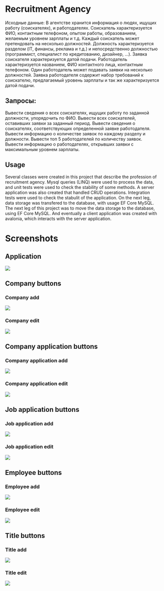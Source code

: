 # Recruitment Agency

Исходные данные: В агентстве хранится информация о людях, ищущих работу (соискателях), и работодателях. Соискатель характеризуется ФИО, контактным телефоном, опытом работы, образованием, желаемым уровнем зарплаты и т.д. Каждый соискатель может претендовать на несколько должностей. Должность характеризуется разделом (IT, финансы, реклама и т.д.) и непосредственно должностью (программист, специалист по кредитованию, дизайнер, ...). Заявка соискателя характеризуется датой подачи. Работодатель характеризуется названием, ФИО контактного лица, контактным телефоном. Один работодатель может подавать заявки на несколько должностей. Заявка работодателя содержит набор требований к соискателю, предлагаемый уровень зарплаты и так же характеризуется датой подачи.

## Запросы:

Вывести сведения о всех соискателях, ищущих работу по заданной должности, упорядочить по ФИО.
Вывести всех соискателей, оставивших заявки за заданный период.
Вывести сведения о соискателях, соответствующих определенной заявке работодателя.
Вывести информацию о количестве заявок по каждому разделу и должности.
Вывести топ 5 работодателей по количеству заявок.
Вывести информацию о работодателях, открывших заявки с максимальным уровнем зарплаты.

## Usage

Several classes were created in this project that describe the profession of recruitment agency.
Mysql queries (LINQ) were used to process the data, and unit tests were used to check the stability of some methods.
A server application was also created that handled CRUD operations.
Integration tests were used to check the stabulit of the application.
On the next leg, data storage was transfered to the database, with usage EF Core MySQL.
The next leg of this project was to move the data storage to the database, using EF Core MySQL.
And eventually a client application was created with avalonia, which interacts with the server application.

# Screenshots
## Application
![](/Recruitment/RecruitmentAgency/RecruitmentAgency.Client/Assets/MainWindow.png)
## Company buttons
### Company add
![](/Recruitment/RecruitmentAgency/RecruitmentAgency.Client/Assets/CompanyAdd.png)
### Company edit
![](/Recruitment/RecruitmentAgency/RecruitmentAgency.Client/Assets/CompanyEdit.png)
## Company application buttons
### Company application add
![](/Recruitment/RecruitmentAgency/RecruitmentAgency.Client/Assets/CompanyApplicationAdd.png)
### Company application edit
![](/Recruitment/RecruitmentAgency/RecruitmentAgency.Client/Assets/CompanyApplicationEdit.png)
## Job application buttons
### Job application add
![](/Recruitment/RecruitmentAgency/RecruitmentAgency.Client/Assets/JobApplicationAdd.png)
### Job application edit
![](/Recruitment/RecruitmentAgency/RecruitmentAgency.Client/Assets/JobApplicationEdit.png)
## Employee buttons
### Employee add
![](/Recruitment/RecruitmentAgency/RecruitmentAgency.Client/Assets/EmployeeAdd.png)
### Employee edit
![](/Recruitment/RecruitmentAgency/RecruitmentAgency.Client/Assets/EmployeeEdit.png)
## Title buttons
### Title add
![](/Recruitment/RecruitmentAgency/RecruitmentAgency.Client/Assets/TitleAdd.png)
### Title edit
![](/Recruitment/RecruitmentAgency/RecruitmentAgency.Client/Assets/TitleEdit.png)
